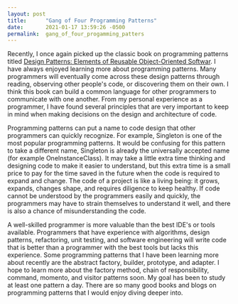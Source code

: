 ```yaml
---
layout: post
title:      "Gang of Four Programming Patterns"
date:       2021-01-17 13:59:26 -0500
permalink:  gang_of_four_progamming_patters
---
```



Recently, I once again picked up the classic book on programming patterns titled [Design Patterns: Elements of Reusable Object-Oriented Softwar](https://www.amazon.com/Design-Patterns-Elements-Reusable-Object-Oriented/dp/0201633612/ref=sr_1_4?dchild=1&keywords=programming+patterns&qid=1610908326&sr=8-4). I have always enjoyed learning more about programming patterns. Many programmers will eventually come across these design patterns through reading, observing other people's code, or discovering them on their own. I think this book can build a common language for other programmers to communicate with one another. From my personal experience as a programmer, I have found several principles that are very important to keep in mind when making decisions on the design and architecture of code.

Programming patterns can put a name to code design that other programmers can quickly recognize. For example, Singleton is one of the most popular programming patterns. It would be confusing for this pattern to take a different name, Singleton is already the universally accepted name (for example OneInstanceClass).  It may take a little extra time thinking and designing code to make it easier to understand, but this extra time is a small price to pay for the time saved in the future when the code is required to expand and change. The code of a project is like a living being: it grows, expands, changes shape, and requires diligence to keep healthy. If code cannot be understood by the programmers easily and quickly, the programmers may have to strain themselves to understand it well, and there is also a chance of misunderstanding the code.

A well-skilled programmer is more valuable than the best IDE's or tools available. Programmers that have experience with algorithms, design patterns, refactoring, unit testing, and software engineering will write code that is better than a programmer with the best tools but lacks this experience. Some programming patterns that I have been learning more about recently are the abstract factory, builder, prototype, and adapter. I hope to learn more about the factory method, chain of responsibility, command, momento, and visitor patterns soon. My goal has been to study at least one pattern a day. There are so many good books and blogs on programming patterns that I would enjoy diving deeper into. 
